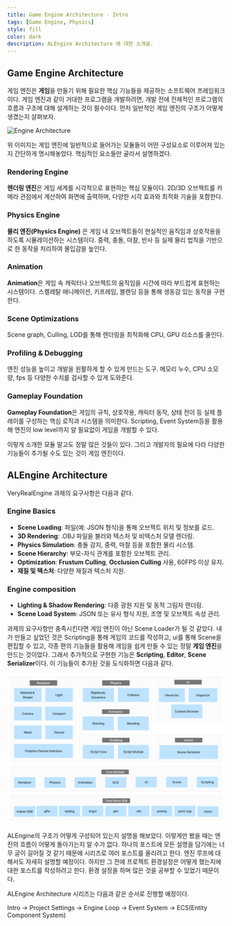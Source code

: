 ```yaml
---
title: Game Engine Architecture - Intro
tags: [Game Engine, Physics]
style: fill
color: dark
description: ALEngine Architecture 에 대한 소개글.
---
```


## Game Engine Architecture
게임 엔진은 **게임**을 만들기 위해 필요한 핵심 기능들을 제공하는 소프트웨어 프레임워크이다. 게임 엔진과 같이 거대한 프로그램을 개발하려면, 개발 전에 전체적인 프로그램의 흐름과 구조에 대해 설계하는 것이 필수이다. 먼저 일반적인 게임 엔진의 구조가 어떻게 생겼는지 살펴보자.

![Engine Architecture](https://hightalestudios.com/wordpress/wp-content/uploads/2017/03/jaKUP.png)

위 이미지는 게임 엔진에 일반적으로 들어가는 모듈들이 어떤 구성요소로 이루어져 있는지 간단하게 명시해놓았다. 핵심적인 요소들만 골라서 설명하겠다.


### Rendering Engine
**렌더링 엔진**은 게임 세계를 시각적으로 표현하는 핵심 모듈이다. 2D/3D 오브젝트를 카메라 관점에서 계산하여 화면에 출력하며, 다양한 시각 효과와 최적화 기술을 포함한다.

### Physics Engine
**물리 엔진(Physics Engine)** 은 게임 내 오브젝트들이 현실적인 움직임과 상호작용을 하도록 시뮬레이션하는 시스템이다. 중력, 충돌, 마찰, 반사 등 실제 물리 법칙을 기반으로 한 동작을 처리하여 몰입감을 높인다.

### Animation
**Animation**은 게임 속 캐릭터나 오브젝트의 움직임을 시간에 따라 부드럽게 표현하는 시스템이다. 스켈레탈 애니메이션, 키프레임, 블렌딩 등을 통해 생동감 있는 동작을 구현한다.

### Scene Optimizations
Scene graph, Culling, LOD를 통해 렌더링을 최적화해 CPU, GPU 리소스를 줄인다. 

### Profiling & Debugging
엔진 성능을 높이고 개발을 원활하게 할 수 있게 만드는 도구. 메모리 누수, CPU 소모량, fps 등 다양한 수치를 검사할 수 있게 도와준다. 

### Gameplay Foundation
**Gameplay Foundation**은 게임의 규칙, 상호작용, 캐릭터 동작, 상태 전이 등 실제 플레이를 구성하는 핵심 로직과 시스템을 의미한다. Scripting, Event System등을 활용해 엔진의 low level까지 알 필요없이 게임을 개발할 수 있다.


이렇게 소개한 모듈 말고도 정말 많은 것들이 있다. 그리고 개발자의 필요에 다라 다양한 기능들이 추가될 수도 있는 것이 게임 엔진이다. 

## ALEngine Architecture
VeryRealEngine 과제의 요구사항은 다음과 같다.

### **Engine Basics**

- **Scene Loading**: 파일(예: JSON 형식)을 통해 오브젝트 위치 및 정보를 로드.
- **3D Rendering**: .OBJ 파일을 불러와 텍스처 및 비텍스처 모델 렌더링.
- **Physics Simulation**: 충돌 감지, 중력, 마찰 등을 포함한 물리 시스템.
- **Scene Hierarchy**: 부모-자식 관계를 포함한 오브젝트 관리.
- **Optimization**: **Frustum Culling**, **Occlusion Culling** 사용, 60FPS 이상 유지.
- **재질 및 텍스처**: 다양한 재질과 텍스처 지원.

### **Engine composition**

- **Lighting & Shadow Rendering**: 다중 광원 지원 및 동적 그림자 렌더링.
- **Scene Load System**: JSON 또는 유사 형식 지원, 조명 및 오브젝트 속성 관리.

과제의 요구사항만 충족시킨다면 게임 엔진이 아닌 Scene Loader가 될 것 같았다. 내가 만들고 싶었던 것은 Scripting을 통해 게임의 코드를 작성하고, ui를 통해 Scene을 편집할 수 있고, 각종 편의 기능들을 활용해 게임을 쉽게 만들 수 있는 정말 **게임 엔진**을 만드는 것이었다. 그래서 추가적으로 구현한 기능은 **Scripting**, **Editor**, **Scene Serializer**이다. 이 기능들이 추가된 것을 도식화하면 다음과 같다. 

![ALEngine Architecture](https://github.com/Very-Real-Engine/ALEngine/raw/main/docs/images/EngineArchitecture.png)


ALEngine의 구조가 어떻게 구성되어 있는지 설명을 해보았다. 이렇게만 봤을 때는 엔진의 흐름이 어떻게 돌아가는지 알 수가 없다. 하나의 포스트에 모든 설명을 담기에는 너무 글이 길어질 것 같기 때문에 시리즈로 여러 포스트를 올리려고 한다. 엔진 루프에 대해서도 자세히 설명할 예정이다. 하지만 그 전에 프로젝트 환경설정은 어떻게 했는지에 대한 포스트를 작성하려고 한다. 환경 설정을 하며 많은 것을 공부할 수 있었기 때문이다.

ALEngine Architecture 시리즈는 다음과 같은 순서로 진행할 예정이다. 

Intro -> Project Settings -> Engine Loop -> Event System -> ECS(Entity Component System)
